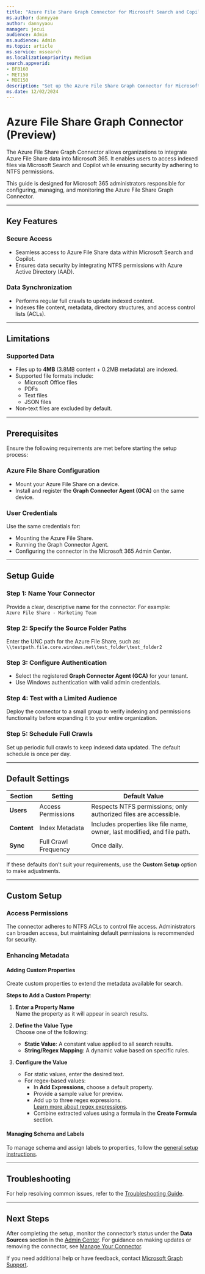 ```yaml
---
title: "Azure File Share Graph Connector for Microsoft Search and Copilot"
ms.author: dannyyao
author: dannyyaou
manager: jecui
audience: Admin
ms.audience: Admin
ms.topic: article
ms.service: mssearch
ms.localizationpriority: Medium
search.appverid:
- BFB160
- MET150
- MOE150
description: "Set up the Azure File Share Graph Connector for Microsoft Search and Copilot"
ms.date: 12/02/2024
---
```


# Azure File Share Graph Connector (Preview)

The Azure File Share Graph Connector allows organizations to integrate Azure File Share data into Microsoft 365. It enables users to access indexed files via Microsoft Search and Copilot while ensuring security by adhering to NTFS permissions.

This guide is designed for Microsoft 365 administrators responsible for configuring, managing, and monitoring the Azure File Share Graph Connector.

---

## Key Features

### Secure Access
- Seamless access to Azure File Share data within Microsoft Search and Copilot.
- Ensures data security by integrating NTFS permissions with Azure Active Directory (AAD).

### Data Synchronization
- Performs regular full crawls to update indexed content.
- Indexes file content, metadata, directory structures, and access control lists (ACLs).

---

## Limitations

### Supported Data
- Files up to **4MB** (3.8MB content + 0.2MB metadata) are indexed.
- Supported file formats include:
  - Microsoft Office files
  - PDFs
  - Text files
  - JSON files
- Non-text files are excluded by default.

---

## Prerequisites

Ensure the following requirements are met before starting the setup process:

### Azure File Share Configuration
- Mount your Azure File Share on a device.
- Install and register the **Graph Connector Agent (GCA)** on the same device.

### User Credentials
Use the same credentials for:
- Mounting the Azure File Share.
- Running the Graph Connector Agent.
- Configuring the connector in the Microsoft 365 Admin Center.

---

## Setup Guide

### Step 1: Name Your Connector
Provide a clear, descriptive name for the connector. For example:  
`Azure File Share - Marketing Team`

### Step 2: Specify the Source Folder Paths
Enter the UNC path for the Azure File Share, such as:  
`\\testpath.file.core.windows.net\test_folder\test_folder2`

### Step 3: Configure Authentication
- Select the registered **Graph Connector Agent (GCA)** for your tenant.
- Use Windows authentication with valid admin credentials.

### Step 4: Test with a Limited Audience
Deploy the connector to a small group to verify indexing and permissions functionality before expanding it to your entire organization.

### Step 5: Schedule Full Crawls
Set up periodic full crawls to keep indexed data updated. The default schedule is once per day.

---

## Default Settings

| Section  | Setting               | Default Value                                                     |
|----------|-----------------------|-------------------------------------------------------------------|
| **Users** | Access Permissions    | Respects NTFS permissions; only authorized files are accessible. |
| **Content** | Index Metadata       | Includes properties like file name, owner, last modified, and file path. |
| **Sync**  | Full Crawl Frequency  | Once daily.                                                      |

If these defaults don’t suit your requirements, use the **Custom Setup** option to make adjustments.

---

## Custom Setup

### Access Permissions
The connector adheres to NTFS ACLs to control file access. Administrators can broaden access, but maintaining default permissions is recommended for security.

### Enhancing Metadata

#### Adding Custom Properties
Create custom properties to extend the metadata available for search.

**Steps to Add a Custom Property**:
1. **Enter a Property Name**  
   Name the property as it will appear in search results.

2. **Define the Value Type**  
   Choose one of the following:
   - **Static Value**: A constant value applied to all search results.
   - **String/Regex Mapping**: A dynamic value based on specific rules.

3. **Configure the Value**  
   - For static values, enter the desired text.
   - For regex-based values:
     - In **Add Expressions**, choose a default property.
     - Provide a sample value for preview.
     - Add up to three regex expressions.  
       [Learn more about regex expressions](/dotnet/standard/base-types/regular-expression-language-quick-reference).
     - Combine extracted values using a formula in the **Create Formula** section.

#### Managing Schema and Labels
To manage schema and assign labels to properties, follow the [general setup instructions](./configure-connector.md).

---

## Troubleshooting

For help resolving common issues, refer to the [Troubleshooting Guide](troubleshoot-azure-file-share-connector.md).

---

## Next Steps

After completing the setup, monitor the connector’s status under the **Data Sources** section in the [Admin Center](https://admin.microsoft.com). For guidance on making updates or removing the connector, see [Manage Your Connector](manage-connector.md).

If you need additional help or have feedback, contact [Microsoft Graph Support](https://developer.microsoft.com/en-us/graph/support).
